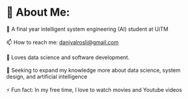 # 💫 About Me:
🌱 A final year intelligent system engineering (AI) student at UiTM<br><br>📫 How to reach me: daniyalrosli@gmail.com<br><br>💬 Loves data science and software development. <br><br>🔭 Seeking to expand my knowledge more about data science, system design, and artificial intelligence<br><br>⚡ Fun fact: In my free time, I love to watch movies and Youtube videos<be>





